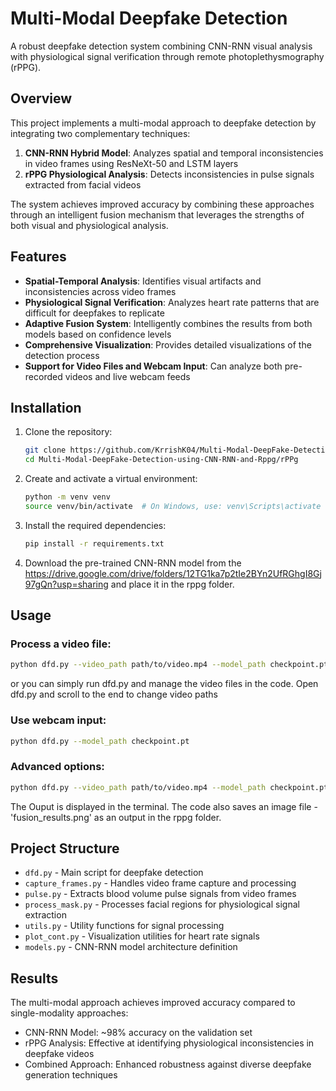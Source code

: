 # Multi-Modal Deepfake Detection

A robust deepfake detection system combining CNN-RNN visual analysis with physiological signal verification through remote photoplethysmography (rPPG).

## Overview

This project implements a multi-modal approach to deepfake detection by integrating two complementary techniques:

1. **CNN-RNN Hybrid Model**: Analyzes spatial and temporal inconsistencies in video frames using ResNeXt-50 and LSTM layers
2. **rPPG Physiological Analysis**: Detects inconsistencies in pulse signals extracted from facial videos

The system achieves improved accuracy by combining these approaches through an intelligent fusion mechanism that leverages the strengths of both visual and physiological analysis.

## Features

- **Spatial-Temporal Analysis**: Identifies visual artifacts and inconsistencies across video frames
- **Physiological Signal Verification**: Analyzes heart rate patterns that are difficult for deepfakes to replicate
- **Adaptive Fusion System**: Intelligently combines the results from both models based on confidence levels
- **Comprehensive Visualization**: Provides detailed visualizations of the detection process
- **Support for Video Files and Webcam Input**: Can analyze both pre-recorded videos and live webcam feeds


## Installation

1. Clone the repository:
   ```bash
   git clone https://github.com/KrrishK04/Multi-Modal-DeepFake-Detection-using-CNN-RNN-and-Rppg.git
   cd Multi-Modal-DeepFake-Detection-using-CNN-RNN-and-Rppg/rPPg   
   ```

2. Create and activate a virtual environment:
   ```bash
   python -m venv venv
   source venv/bin/activate  # On Windows, use: venv\Scripts\activate
   ```

3. Install the required dependencies:
   ```bash
   pip install -r requirements.txt
   ```

4. Download the pre-trained CNN-RNN model from the https://drive.google.com/drive/folders/12TG1ka7p2tIe2BYn2UfRGhgI8Gj97gQn?usp=sharing and place it in the rppg folder.

## Usage

### Process a video file:

```bash
python dfd.py --video_path path/to/video.mp4 --model_path checkpoint.pt
```
or you can simply run dfd.py and manage the video files in the code. Open dfd.py and scroll to the end to change video paths

### Use webcam input:

```bash
python dfd.py --model_path checkpoint.pt
```

### Advanced options:

```bash
python dfd.py --video_path path/to/video.mp4 --model_path checkpoint.pt --no_rppg --no_visualization
```
The Ouput is displayed in the terminal. The code also saves an image file - 'fusion_results.png' as an output in the rppg folder.
## Project Structure

- `dfd.py` - Main script for deepfake detection
- `capture_frames.py` - Handles video frame capture and processing
- `pulse.py` - Extracts blood volume pulse signals from video frames
- `process_mask.py` - Processes facial regions for physiological signal extraction
- `utils.py` - Utility functions for signal processing
- `plot_cont.py` - Visualization utilities for heart rate signals
- `models.py` - CNN-RNN model architecture definition

## Results

The multi-modal approach achieves improved accuracy compared to single-modality approaches:
- CNN-RNN Model: ~98% accuracy on the validation set
- rPPG Analysis: Effective at identifying physiological inconsistencies in deepfake videos
- Combined Approach: Enhanced robustness against diverse deepfake generation techniques
